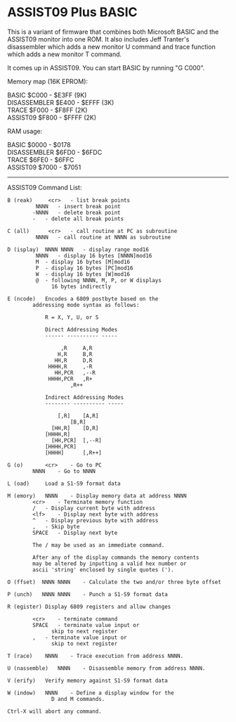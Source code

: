 # ASSIST09 Plus BASIC

This is a variant of firmware that combines both Microsoft BASIC and
the ASSIST09 monitor into one ROM. It also includes Jeff Tranter's
disassembler which adds a new monitor U command and trace function
which adds a new monitor T command.

It comes up in ASSIST09. You can start BASIC by running "G C000".

Memory map (16K EPROM):

BASIC         $C000 - $E3FF (9K)  
DISASSEMBLER  $E400 - $EFFF (3K)  
TRACE         $F000 - $F8FF (2K)  
ASSIST09      $F800 - $FFFF (2K)  

RAM usage:

BASIC         $0000 - $0178  
DISASSEMBLER  $6FD0 - $6FDC  
TRACE         $6FE0 - $6FFC  
ASSIST09      $7000 - $7051  

------------------------------------------------------------------------

ASSIST09 Command List:

	B (reak)	 <cr>	- list break points
			 NNNN	- insert break point
			-NNNN	- delete break point
			-	- delete all break points

	C (all)		 <cr>	- call routine at PC as subroutine
			 NNNN	- call routine at NNNN as subroutine

	D (isplay)  NNNN NNNN	- display range mod16
			 NNNN	- display 16 bytes [NNNN]mod16
			 M	- display 16 bytes [M]mod16
			 P	- display 16 bytes [PC]mod16
			 W	- display 16 bytes [W]mod16
			 @	- following NNNN, M, P, or W displays
				  16 bytes indirectly

	E (ncode)	Encodes a 6809 postbyte based on the
			addressing mode syntax as follows:

				R = X, Y, U, or S

				Direct Addressing Modes
				------ ---------- -----

				     ,R		A,R
				    H,R		B,R
				   HH,R		D,R
				 HHHH,R		,-R
				   HH,PCR	,--R
				 HHHH,PCR	,R+
						,R++

				Indirect Addressing Modes
				-------- ---------- -----

				    [,R]	[A,R]
						[B,R]
				  [HH,R]	[D,R]
				[HHHH,R]
				  [HH,PCR]	[,--R]
				[HHHH,PCR]
				[HHHH]		[,R++]

	G (o)		<cr>	- Go to PC
			NNNN	- Go to NNNN

	L (oad)		Load a S1-S9 format data

	M (emory)	NNNN	- Display memory data at address NNNN
			<cr>	- Terminate memory function
			/	- Display current byte with address
			<lf>	- Display next byte with address
			^	- Display previous byte with address
			,	- Skip byte
			SPACE	- Display next byte

			The / may be used as an immediate command.

			After any of the display commands the memory contents
			may be altered by inputting a valid hex number or
			ascii 'string' enclosed by single quotes (').

	O (ffset)  NNNN NNNN	- Calculate the two and/or three byte offset

	P (unch)   NNNN NNNN	- Punch a S1-S9 format data

	R (egister)	Display 6809 registers and allow changes

			<cr>	- terminate command
			SPACE	- terminate value input or
				  skip to next register
			,	- terminate value input or
				  skip to next register

	T (race)	NNNN	- Trace execution from address NNNN.

	U (nassemble)	NNNN	- Disassemble memory from address NNNN.

	V (erify)	Verify memory against S1-S9 format data

	W (indow)	NNNN	- Define a display window for the
				  D and M commands.

	Ctrl-X will abort any command.
